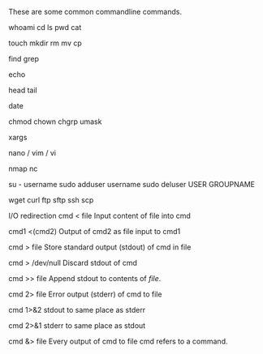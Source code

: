 These are some common commandline commands.

whoami
cd
ls
pwd
cat 

touch
mkdir
rm
mv
cp


find
grep 

echo 

head
tail 

date

chmod 
chown 
chgrp
umask 

xargs

nano / vim / vi

nmap
nc 

su - username
sudo adduser username
sudo deluser USER GROUPNAME

wget 
curl 
ftp
sftp
ssh 
scp 






I/O redirection
cmd < file
Input content of file into cmd 

cmd1 <(cmd2)
Output of cmd2 as file input to cmd1

cmd > file
Store standard output (stdout) of cmd in file

cmd > /dev/null
Discard stdout of cmd


cmd >> file
Append stdout to contents of <i>file</i>.

cmd 2> file
Error output (stderr) of cmd to file


cmd 1>&2
stdout to same place as stderr

cmd 2>&1
stderr to same place as stdout

cmd &> file
Every output of cmd to file cmd refers to a command.









